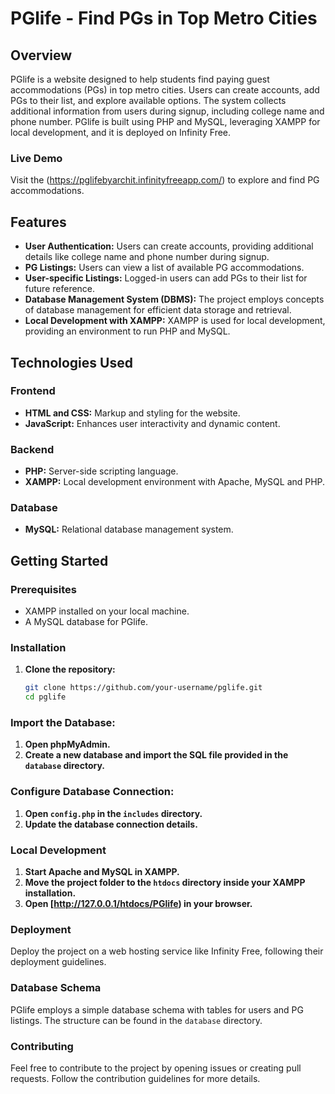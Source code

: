 # PGlife - Find PGs in Top Metro Cities

## Overview

PGlife is a website designed to help students find paying guest accommodations (PGs) in top metro cities. Users can create accounts, add PGs to their list, and explore available options. The system collects additional information from users during signup, including college name and phone number. PGlife is built using PHP and MySQL, leveraging XAMPP for local development, and it is deployed on Infinity Free.

### Live Demo

Visit the (https://pglifebyarchit.infinityfreeapp.com/) to explore and find PG accommodations.

## Features

- **User Authentication:** Users can create accounts, providing additional details like college name and phone number during signup.
- **PG Listings:** Users can view a list of available PG accommodations.
- **User-specific Listings:** Logged-in users can add PGs to their list for future reference.
- **Database Management System (DBMS):** The project employs concepts of database management for efficient data storage and retrieval.
- **Local Development with XAMPP:** XAMPP is used for local development, providing an environment to run PHP and MySQL.

## Technologies Used

### Frontend

- **HTML and CSS:** Markup and styling for the website.
- **JavaScript:** Enhances user interactivity and dynamic content.

### Backend

- **PHP:** Server-side scripting language.
- **XAMPP:** Local development environment with Apache, MySQL and PHP.

### Database

- **MySQL:** Relational database management system.

## Getting Started

### Prerequisites

- XAMPP installed on your local machine.
- A MySQL database for PGlife.

### Installation

1. **Clone the repository:**

   ```bash
   git clone https://github.com/your-username/pglife.git
   cd pglife

### Import the Database:

1. **Open phpMyAdmin.**
2. **Create a new database and import the SQL file provided in the `database` directory.**

### Configure Database Connection:

1. **Open `config.php` in the `includes` directory.**
2. **Update the database connection details.**

### Local Development

1. **Start Apache and MySQL in XAMPP.**
2. **Move the project folder to the `htdocs` directory inside your XAMPP installation.**
3. **Open [http://127.0.0.1/htdocs/PGlife) in your browser.**

### Deployment

Deploy the project on a web hosting service like Infinity Free, following their deployment guidelines.

### Database Schema

PGlife employs a simple database schema with tables for users and PG listings. The structure can be found in the `database` directory.

### Contributing

Feel free to contribute to the project by opening issues or creating pull requests. Follow the contribution guidelines for more details.

